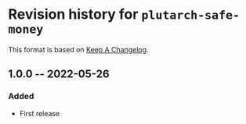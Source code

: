 # Revision history for `plutarch-safe-money`

This format is based on [Keep A Changelog](https://keepachangelog.com/en/1.0.0).

## 1.0.0 -- 2022-05-26

### Added

* First release
